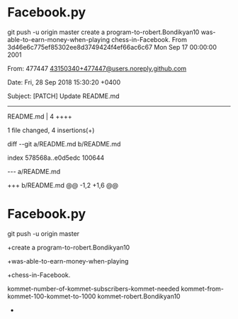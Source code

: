 # Facebook.py
git push -u origin master
create a program-to-robert.Bondikyan10
was-able-to-earn-money-when-playing
chess-in-Facebook.
From 3d46e6c775ef85302ee8d3749424f4ef66ac6c67 Mon Sep 17 00:00:00 2001

From: 477447 <43150340+477447@users.noreply.github.com>

Date: Fri, 28 Sep 2018 15:30:20 +0400

Subject: [PATCH] Update README.md

---

 README.md | 4 ++++
 
 1 file changed, 4 insertions(+)
 

diff --git a/README.md b/README.md

index 578568a..e0d5edc 100644

--- a/README.md

+++ b/README.md
@@ -1,2 +1,6 @@

 # Facebook.py
 
 git push -u origin master
 
+create a program-to-robert.Bondikyan10

+was-able-to-earn-money-when-playing

+chess-in-Facebook.

kommet-number-of-kommet-subscribers-kommet-needed
kommet-from-kommet-100-kommet-to-1000
kommet-robert.Bondikyan10


+

